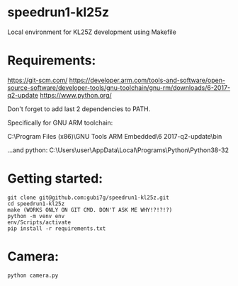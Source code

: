 # speedrun1-kl25z
Local environment for KL25Z development using Makefile

# Requirements:

https://git-scm.com/
https://developer.arm.com/tools-and-software/open-source-software/developer-tools/gnu-toolchain/gnu-rm/downloads/6-2017-q2-update
https://www.python.org/

Don't forget to add last 2 dependencies to PATH.

Specifically for GNU ARM toolchain:

C:\Program Files (x86)\GNU Tools ARM Embedded\6 2017-q2-update\bin

...and python:
C:\Users\user\AppData\Local\Programs\Python\Python38-32

# Getting started:

```
git clone git@github.com:gubi7g/speedrun1-kl25z.git
cd speedrun1-kl25z
make (WORKS ONLY ON GIT CMD. DON'T ASK ME WHY!?!?!?)
python -m venv env
env/Scripts/activate
pip install -r requirements.txt
```

# Camera:

```
python camera.py
```

